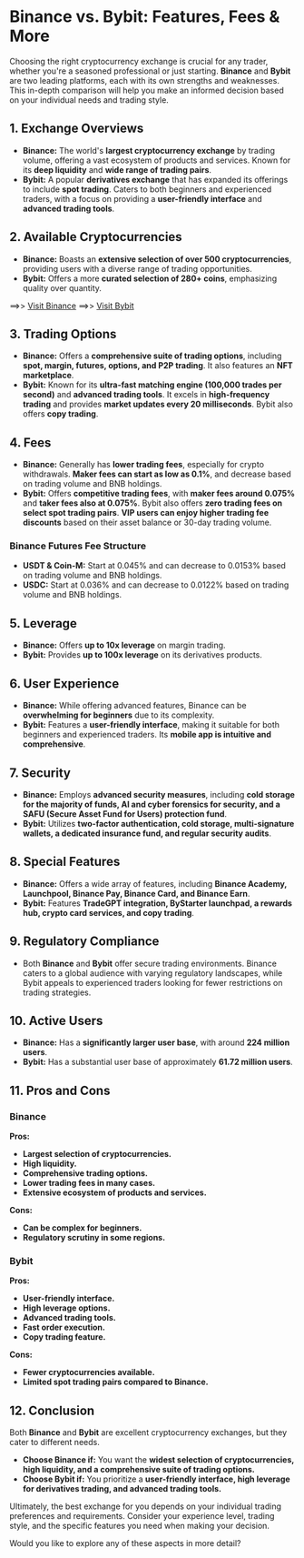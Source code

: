 # **Binance vs. Bybit: Features, Fees & More**

Choosing the right cryptocurrency exchange is crucial for any trader, whether you're a seasoned professional or just starting. **Binance** and **Bybit** are two leading platforms, each with its own strengths and weaknesses. This in-depth comparison will help you make an informed decision based on your individual needs and trading style.

## **1. Exchange Overviews**

* **Binance:** The world's **largest cryptocurrency exchange** by trading volume, offering a vast ecosystem of products and services. Known for its **deep liquidity** and **wide range of trading pairs**.
* **Bybit:** A popular **derivatives exchange** that has expanded its offerings to include **spot trading**. Caters to both beginners and experienced traders, with a focus on providing a **user-friendly interface** and **advanced trading tools**.

## **2. Available Cryptocurrencies**

* **Binance:** Boasts an **extensive selection of over 500 cryptocurrencies**, providing users with a diverse range of trading opportunities.
* **Bybit:** Offers a more **curated selection of 280+ coins**, emphasizing quality over quantity.

==>> [Visit Binance](https://www.binance.com/join?ref=59774590)
==>> [Visit Bybit](https://partner.bybit.com/b/40128)

## **3. Trading Options**

* **Binance:** Offers a **comprehensive suite of trading options**, including **spot, margin, futures, options, and P2P trading**. It also features an **NFT marketplace**.
* **Bybit:** Known for its **ultra-fast matching engine (100,000 trades per second)** and **advanced trading tools**. It excels in **high-frequency trading** and provides **market updates every 20 milliseconds**. Bybit also offers **copy trading**.

## **4. Fees**

* **Binance:** Generally has **lower trading fees**, especially for crypto withdrawals. **Maker fees can start as low as 0.1%**, and decrease based on trading volume and BNB holdings.
* **Bybit:** Offers **competitive trading fees**, with **maker fees around 0.075%** and **taker fees also at 0.075%**. Bybit also offers **zero trading fees on select spot trading pairs**. **VIP users can enjoy higher trading fee discounts** based on their asset balance or 30-day trading volume.

### **Binance Futures Fee Structure**

* **USDT & Coin-M:** Start at 0.045% and can decrease to 0.0153% based on trading volume and BNB holdings.
* **USDC:** Start at 0.036% and can decrease to 0.0122% based on trading volume and BNB holdings.

## **5. Leverage**

* **Binance:** Offers **up to 10x leverage** on margin trading.
* **Bybit:** Provides **up to 100x leverage** on its derivatives products.

## **6. User Experience**

* **Binance:** While offering advanced features, Binance can be **overwhelming for beginners** due to its complexity.
* **Bybit:** Features a **user-friendly interface**, making it suitable for both beginners and experienced traders. Its **mobile app is intuitive and comprehensive**.

## **7. Security**

* **Binance:** Employs **advanced security measures**, including **cold storage for the majority of funds, AI and cyber forensics for security, and a SAFU (Secure Asset Fund for Users) protection fund**.
* **Bybit:** Utilizes **two-factor authentication, cold storage, multi-signature wallets, a dedicated insurance fund, and regular security audits**.

## **8. Special Features**

* **Binance:** Offers a wide array of features, including **Binance Academy, Launchpool, Binance Pay, Binance Card, and Binance Earn**.
* **Bybit:** Features **TradeGPT integration, ByStarter launchpad, a rewards hub, crypto card services, and copy trading**.

## **9. Regulatory Compliance**

* Both **Binance** and **Bybit** offer secure trading environments. Binance caters to a global audience with varying regulatory landscapes, while Bybit appeals to experienced traders looking for fewer restrictions on trading strategies.

## **10. Active Users**

* **Binance:** Has a **significantly larger user base**, with around **224 million users**.
* **Bybit:** Has a substantial user base of approximately **61.72 million users**.

## **11. Pros and Cons**

### **Binance**

**Pros:**

* **Largest selection of cryptocurrencies.**
* **High liquidity.**
* **Comprehensive trading options.**
* **Lower trading fees in many cases.**
* **Extensive ecosystem of products and services.**

**Cons:**

* **Can be complex for beginners.**
* **Regulatory scrutiny in some regions.**

### **Bybit**

**Pros:**

* **User-friendly interface.**
* **High leverage options.**
* **Advanced trading tools.**
* **Fast order execution.**
* **Copy trading feature.**

**Cons:**

* **Fewer cryptocurrencies available.**
* **Limited spot trading pairs compared to Binance.**

## **12. Conclusion**

Both **Binance** and **Bybit** are excellent cryptocurrency exchanges, but they cater to different needs.

* **Choose Binance if:** You want the **widest selection of cryptocurrencies, high liquidity, and a comprehensive suite of trading options.**
* **Choose Bybit if:** You prioritize a **user-friendly interface, high leverage for derivatives trading, and advanced trading tools.**

Ultimately, the best exchange for you depends on your individual trading preferences and requirements. Consider your experience level, trading style, and the specific features you need when making your decision.

Would you like to explore any of these aspects in more detail?